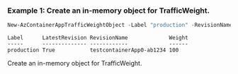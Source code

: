 ### Example 1: Create an in-memory object for TrafficWeight.
```powershell
New-AzContainerAppTrafficWeightObject -Label "production" -RevisionName "testcontainerApp0-ab1234" -Weight 100 -LatestRevision:$True
```

```output
Label      LatestRevision RevisionName             Weight
-----      -------------- ------------             ------
production True           testcontainerApp0-ab1234 100
```

Create an in-memory object for TrafficWeight.